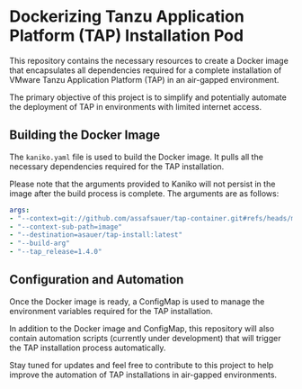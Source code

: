 # Dockerizing Tanzu Application Platform (TAP) Installation Pod

This repository contains the necessary resources to create a Docker image that encapsulates all dependencies required for a complete installation of VMware Tanzu Application Platform (TAP) in an air-gapped environment.

The primary objective of this project is to simplify and potentially automate the deployment of TAP in environments with limited internet access.

## Building the Docker Image

The `kaniko.yaml` file is used to build the Docker image. It pulls all the necessary dependencies required for the TAP installation. 

Please note that the arguments provided to Kaniko will not persist in the image after the build process is complete. The arguments are as follows:

```yaml
args:
- "--context=git://github.com/assafsauer/tap-container.git#refs/heads/main"
- "--context-sub-path=image"
- "--destination=asauer/tap-install:latest"
- "--build-arg"
- "--tap_release=1.4.0"
```

## Configuration and Automation
Once the Docker image is ready, a ConfigMap is used to manage the environment variables required for the TAP installation.

In addition to the Docker image and ConfigMap, this repository will also contain automation scripts (currently under development) that will trigger the TAP installation process automatically.

Stay tuned for updates and feel free to contribute to this project to help improve the automation of TAP installations in air-gapped environments.
